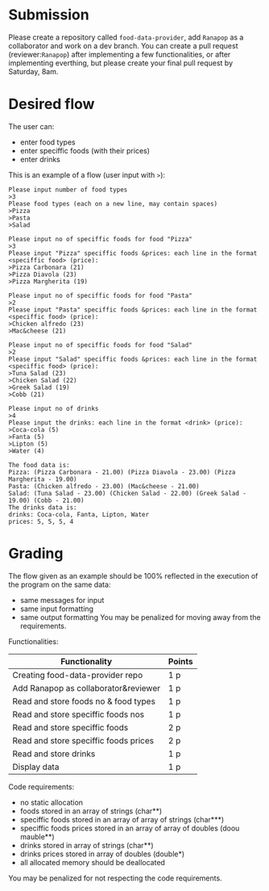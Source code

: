 
# Submission

Please create a repository called `food-data-provider`, add `Ranapop` as a collaborator and work on a dev branch. You can create a pull request (reviewer:`Ranapop`) after implementing a few functionalities, or after implementing everthing, but please create your final pull request by Saturday, 8am.

# Desired flow

The user can:
* enter food types
* enter speciffic foods (with their prices)
* enter drinks

This is an example of a flow (user input with `>`):
```
Please input number of food types
>3
Please food types (each on a new line, may contain spaces)
>Pizza
>Pasta
>Salad

Please input no of speciffic foods for food "Pizza"
>3
Please input "Pizza" speciffic foods &prices: each line in the format <speciffic food> (price):
>Pizza Carbonara (21)
>Pizza Diavola (23)
>Pizza Margherita (19)

Please input no of speciffic foods for food "Pasta"
>2
Please input "Pasta" speciffic foods &prices: each line in the format <speciffic food> (price):
>Chicken alfredo (23)
>Mac&cheese (21)

Please input no of speciffic foods for food "Salad"
>2
Please input "Salad" speciffic foods &prices: each line in the format <speciffic food> (price):
>Tuna Salad (23)
>Chicken Salad (22)
>Greek Salad (19)
>Cobb (21)

Please input no of drinks
>4
Please input the drinks: each line in the format <drink> (price):
>Coca-cola (5)
>Fanta (5)
>Lipton (5)
>Water (4)

The food data is:
Pizza: (Pizza Carbonara - 21.00) (Pizza Diavola - 23.00) (Pizza Margherita - 19.00)
Pasta: (Chicken alfredo - 23.00) (Mac&cheese - 21.00)
Salad: (Tuna Salad - 23.00) (Chicken Salad - 22.00) (Greek Salad - 19.00) (Cobb - 21.00)
The drinks data is:
drinks: Coca-cola, Fanta, Lipton, Water
prices: 5, 5, 5, 4
```

# Grading

The flow given as an example should be 100% reflected in the execution of the program on the same data:
* same messages for input
* same input formatting
* same output formatting
You may be penalized for moving away from the requirements.

Functionalities:

| Functionality                          | Points |
| -------------------------------------- | ------ |
| Creating food-data-provider repo       | 1 p    |
| Add Ranapop as collaborator&reviewer   | 1 p    |
| Read and store foods no & food types   | 1 p    |
| Read and store speciffic foods nos     | 1 p    |
| Read and store speciffic foods         | 2 p    |
| Read and store speciffic foods prices  | 2 p    |
| Read and store drinks                  | 1 p    |
| Display data                           | 1 p    |

Code requirements:
* no static allocation
* foods stored in an array of strings (char**)
* speciffic foods stored in an array of array of strings (char***)
* speciffic foods prices stored in an array of array of doubles (doou mauble**)
* drinks stored in array of strings (char**)
* drinks prices stored in array of doubles (double*)
* all allocated memory should be deallocated

You may be penalized for not respecting the code requirements.




